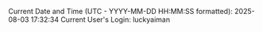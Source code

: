 Current Date and Time (UTC - YYYY-MM-DD HH:MM:SS formatted): 2025-08-03 17:32:34
Current User's Login: luckyaiman
